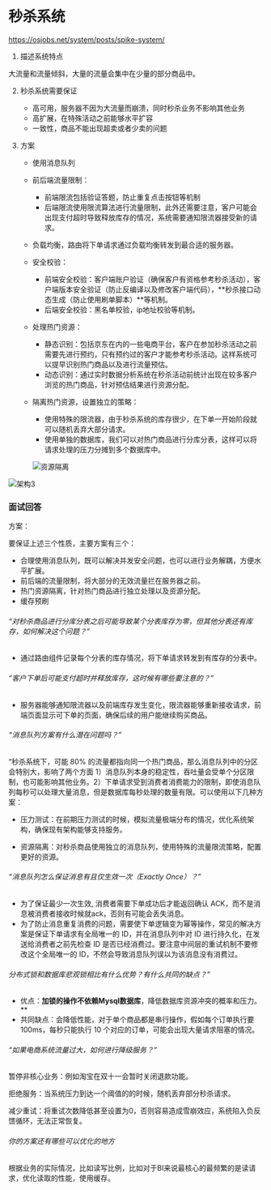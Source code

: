 # 秒杀系统

https://osjobs.net/system/posts/spike-system/

1. 描述系统特点

大流量和流量倾斜，大量的流量会集中在少量的部分商品中。

2. 秒杀系统需要保证

   - 高可用，服务器不因为大流量而崩溃，同时秒杀业务不影响其他业务
   - 高扩展，在特殊活动之前能够水平扩容
   - 一致性，商品不能出现超卖或者少卖的问题

3. 方案

   - 使用消息队列

   - 前后端流量限制：

     - 前端限流包括验证答题，防止重复点击按钮等机制
     - 后端限流使用限流算法进行流量限制，此外还需要注意，客户可能会出现支付超时导致释放库存的情况，系统需要通知限流器接受新的请求。

   - 负载均衡，路由将下单请求通过负载均衡转发到最合适的服务器。

   - 安全校验：

     - 前端安全校验：客户端账户验证（确保客户有资格参考秒杀活动），客户端版本安全验证（防止反编译以及修改客户端代码），**秒杀接口动态生成（防止使用刷单脚本）**等机制。
     - 后端安全校验：黑名单校验，ip地址校验等机制。

   - 处理热门资源：

     - 静态识别：包括京东在内的一些电商平台，客户在参加秒杀活动之前需要先进行预约，只有预约过的客户才能参考秒杀活动。这样系统可以提早识别热门商品以及进行流量预估。
     - 动态识别：通过实时数据分析系统在秒杀活动前统计出现在较多客户浏览的热门商品，针对预估结果进行资源分配。

   - 隔离热门资源，设置独立的策略：

     - 使用特殊的限流器，由于秒杀系统的库存很少，在下单一开始阶段就可以随机丢弃大部分请求。
     - 使用单独的数据库，我们可以对热门商品进行分库分表，这样可以将请求处理的压力分摊到多个数据库中。

     ![资源隔离](https://cdn.jsdelivr.net/gh/OSJobs/osjobs-system/static/spike/%E8%B5%84%E6%BA%90%E9%9A%94%E7%A6%BB.svg)

![架构3](https://cdn.jsdelivr.net/gh/OSJobs/osjobs-system/static/spike/%E6%9E%B6%E6%9E%843.svg)

### 面试回答

方案：

要保证上述三个性质，主要方案有三个：

- 合理使用消息队列，既可以解决并发安全问题，也可以进行业务解耦，方便水平扩展。
- 前后端的流量限制，将大部分的无效流量拦在服务器之前。
- 热门资源隔离，针对热门商品进行独立处理以及资源分配。
- 缓存预刷

###### “对秒杀商品进行分库分表之后可能导致某个分表库存为零，但其他分表还有库存，如何解决这个问题？”

- 通过路由组件记录每个分表的库存情况，将下单请求转发到有库存的分表中。

###### “客户下单后可能支付超时并释放库存，这时候有哪些要注意的？”

- 服务器能够通知限流器以及前端库存发生变化，限流器能够重新接收请求，前端页面显示可下单的页面，确保后续的用户能继续购买商品。

###### “消息队列方案有什么潜在问题吗？”

“秒杀系统下，可能 80% 的流量都指向同一个热门商品，那么消息队列中的分区会特别大，影响了两个方面 1）消息队列本身的稳定性，吞吐量会受单个分区限制，也可能影响其他业务。2）下单请求受到消费者消费能力的限制，即使消息队列每秒可以处理大量消息，但是数据库每秒处理的数量有限。可以使用以下几种方案：

- 压力测试：在前期压力测试的时候，模拟流量极端分布的情况，优化系统架构，确保现有架构能够支持服务。

- 资源隔离：对秒杀商品使用独立的消息队列，使用特殊的流量限流策略，配置更好的资源。

###### “消息队列怎么保证消息有且仅生效一次（Exactly Once）？”

- 为了保证最少一次生效, 消费者需要下单成功后才能返回确认 ACK，而不是消息被消费者接收时候就ack，否则有可能会丢失消息。
- 为了防止消息重复消费的问题，需要使下单逻辑变为幂等操作，常见的解决方案是保证下单请求有全局唯一的 ID，并在消息队列中对 ID 进行持久化，在发送给消费者之前先检查 ID 是否已经消费过。要注意中间层的重试机制不要修改这个全局唯一的 ID，不然会导致消息队列误以为该消息没有消费过。

###### 分布式锁和数据库悲观锁相比有什么优势？有什么共同的缺点？”

- 优点：**加锁的操作不依赖Mysql数据库**，降低数据库资源冲突的概率和压力。**
- 共同缺点：会降低性能，对于单个商品都是串行操作，假如每个订单执行要 100ms，每秒只能执行 10 个对应的订单，可能会出现大量请求阻塞的情况。

###### “如果电商系统流量过大，如何进行降级服务？”

暂停非核心业务：例如淘宝在双十一会暂时关闭退款功能。

拒绝服务：当系统压力到达一个阈值的的时候，随机丢弃部分秒杀请求。

减少重试：将重试次数降低甚至设置为0，否则容易造成雪崩效应，系统陷入负反馈循环，无法正常恢复。

###### 你的方案还有哪些可以优化的地方

根据业务的实际情况，比如读写比例，比如对于BI来说最核心的最频繁的是读请求，优化读取的性能，使用缓存。

